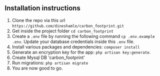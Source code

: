## Installation instructions
1. Clone the repo via this url `https://github.com/dineshamle/carbon_footprint.git`
2. Get inside the project folder `cd carbon_footprint`
3. Create a `.env` file by running the following command `cp .env.example .env`. Update your database credentials inside this `.env` file.
4. Install various packages and dependencies: `composer install`
5. Generate an encryption key for the app: `php artisan key:generate`.
6. Create Mysql DB 'carbon_footprint'
7. Run migrations: `php artisan migrate`
8. You are now good to go.